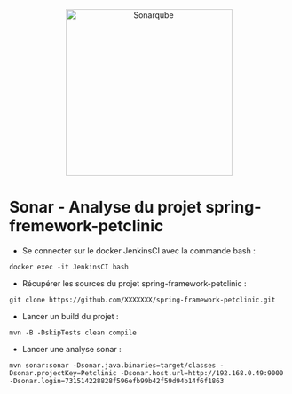 <center><img src="https://upload.wikimedia.org/wikipedia/commons/e/e6/Sonarqube-48x200.png" alt="Sonarqube" width="300"/></center>


# Sonar - Analyse du projet spring-fremework-petclinic

- Se connecter sur le docker JenkinsCI avec la commande bash : 
```
docker exec -it JenkinsCI bash
``` 
- Récupérer les sources du projet spring-framework-petclinic :
```
git clone https://github.com/XXXXXXX/spring-framework-petclinic.git
```
- Lancer un build du projet :   
```
mvn -B -DskipTests clean compile
```
- Lancer une analyse sonar :   
```
mvn sonar:sonar -Dsonar.java.binaries=target/classes -Dsonar.projectKey=Petclinic -Dsonar.host.url=http://192.168.0.49:9000 -Dsonar.login=731514228828f596efb99b42f59d94b14f6f1863
```